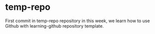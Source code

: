 # temp-repo

First commit in temp-repo repository
in this week, we learn how to use Github with learning-github repository template.
